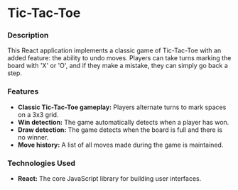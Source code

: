 # Tic-Tac-Toe

### Description
This React application implements a classic game of Tic-Tac-Toe with an added feature: the ability to undo moves. Players can take turns marking the board with 'X' or 'O', and if they make a mistake, they can simply go back a step. 

### Features
* **Classic Tic-Tac-Toe gameplay:** Players alternate turns to mark spaces on a 3x3 grid.
* **Win detection:** The game automatically detects when a player has won.
* **Draw detection:** The game detects when the board is full and there is no winner.
* **Move history:** A list of all moves made during the game is maintained.

### Technologies Used
* **React:** The core JavaScript library for building user interfaces.
